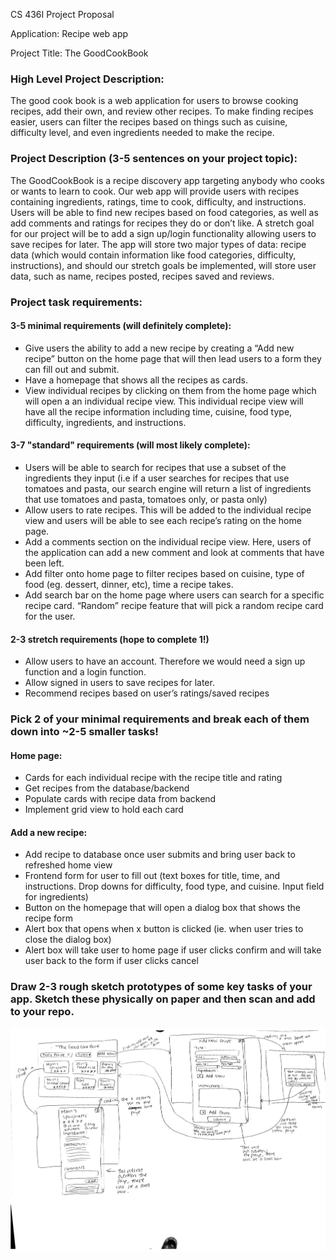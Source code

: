 CS 436I Project Proposal

Application: Recipe web app

Project Title: The GoodCookBook

### High Level Project Description:
The good cook book is a web application for users to browse cooking recipes, add their own, and review other recipes. To make finding recipes easier, users can filter the recipes based on things such as cuisine, difficulty level, and even ingredients needed to make the recipe.

### Project Description (3-5 sentences on your project topic):
The GoodCookBook is a recipe discovery app targeting anybody who cooks or wants to learn to cook. Our web app will provide users with recipes containing ingredients, ratings, time to cook, difficulty, and instructions. Users will be able to find new recipes based on food categories, as well as add comments and ratings  for recipes they do or don’t like. A stretch goal for our project will be to add a sign up/login functionality allowing users to save recipes for later. The app will store two major types of data: recipe data (which would contain information like food categories, difficulty, instructions), and should our stretch goals be implemented, will store user data, such as name, recipes posted, recipes saved and reviews.

### Project task requirements:
#### 3-5 minimal requirements (will definitely complete):
* Give users the ability to add a new recipe by creating a “Add new recipe” button on the home page that will then lead users to a form they can fill out and submit.
* Have a homepage that shows all the recipes as cards.
* View individual recipes by clicking on them from the home page which will open a an individual recipe view. This individual recipe view will have all the recipe information including  time, cuisine, food type, difficulty, ingredients, and instructions.
#### 3-7 "standard" requirements (will most likely complete):
* Users will be able to search for recipes that use a subset of the ingredients they input (i.e if a user searches for recipes that use tomatoes and pasta, our search engine will return a list of ingredients that use tomatoes and pasta, tomatoes only, or pasta only)
* Allow users to rate recipes. This will be added to the individual recipe view and users will be able to see each recipe’s rating on the home page.
* Add a comments section on the individual recipe view. Here, users of the application can add a new comment and look at comments that have been left.
* Add filter onto home page to filter recipes based on cuisine, type of food (eg. dessert, dinner, etc), time a recipe takes.
* Add search bar on the home page where users can search for a specific recipe card.
“Random” recipe feature that will pick a random recipe card for the user.
#### 2-3 stretch requirements (hope to complete 1!)
* Allow users to have an account. Therefore we would need a sign up function and a login function.
* Allow signed in users to save recipes for later.
* Recommend recipes based on user’s ratings/saved recipes

### Pick 2 of your minimal requirements and break each of them down into ~2-5 smaller tasks!
#### Home page:
* Cards for each individual recipe with the recipe title and rating
* Get recipes from the database/backend
* Populate cards with recipe data from backend
* Implement grid view to hold each card
#### Add a new recipe:
* Add recipe to database once user submits and bring user back to refreshed home view
* Frontend form for user to fill out (text boxes for title, time, and instructions. Drop downs for difficulty, food type, and cuisine. Input field for ingredients)
* Button on the homepage that will open a dialog box that shows the recipe form
* Alert box that opens when x button is clicked (ie. when user tries to close the dialog box)
* Alert box will take user to home page if user clicks confirm and will take user back to the form if user clicks cancel

### Draw 2-3 rough sketch prototypes of some key tasks of your app. Sketch these physically on paper and then scan and add to your repo.

![prototype](prototype.jpeg)
